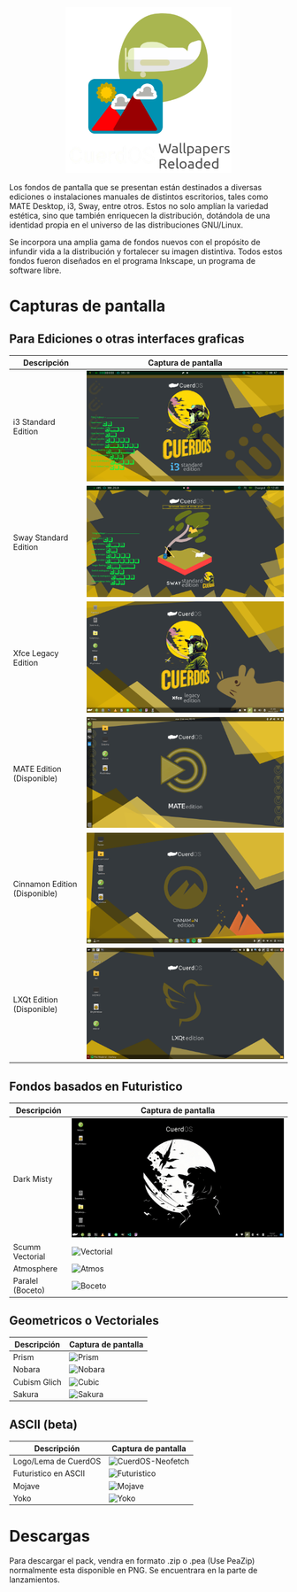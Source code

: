 <!-- Logo -->
<p align="center">
  <img src="/cuerd-md/logo1.png" alt="Logo" width="300" height="300">
</p>

Los fondos de pantalla que se presentan están destinados a diversas ediciones o instalaciones manuales de distintos escritorios, tales como MATE Desktop, i3, Sway, entre otros. Estos no solo amplían la variedad estética, sino que también enriquecen la distribución, dotándola de una identidad propia en el universo de las distribuciones GNU/Linux. 

Se incorpora una amplia gama de fondos nuevos con el propósito de infundir vida a la distribución y fortalecer su imagen distintiva. Todos estos fondos fueron diseñados en el programa Inkscape, un programa de software libre.

<!-- Capturas de pantalla -->
# Capturas de pantalla

## Para Ediciones o otras interfaces graficas
| Descripción | Captura de pantalla |
| ----------- | ------------------ |
| i3 Standard Edition | ![Standard Edition](/cuerd-scr/i3-edition.png) |
| Sway Standard Edition | ![Standard Edition](/cuerd-scr/sway-edition.png) |
| Xfce Legacy Edition | ![Legacy Edition](/cuerd-md/xfce-edition.png) |
| MATE Edition (Disponible) | ![MATE](/cuerd-scr/mate-edition.png) |
| Cinnamon Edition (Disponible) | ![Cinnamon](/cuerd-scr/cinnamon-edition.png) |
| LXQt Edition (Disponible) | ![LXQt](/cuerd-scr/LXQt-edition.png) |

## Fondos basados en Futuristico
| Descripción | Captura de pantalla |
| ----------- | ------------------ |
| Dark Misty | ![Misty](/cuerd-scr/Misty.png) |
| Scumm Vectorial | ![Vectorial](/cuerd-scr/Vectorial.png) |
| Atmosphere | ![Atmos](/cuerd-scr/Atmosphere.png) |
| Paralel (Boceto) | ![Boceto](/cuerd-scr/Boceto.png) |

## Geometricos o Vectoriales
| Descripción | Captura de pantalla |
| ----------- | ------------------ |
| Prism | ![Prism](/cuerd-md/Prism.png) |
| Nobara | ![Nobara](/cuerd-md/Nobara.png) |
| Cubism Glich | ![Cubic](/cuerd-md/Cubism.png) |
| Sakura | ![Sakura](/cuerd-md/Sakura.png) |

## ASCII (beta)
| Descripción | Captura de pantalla |
| ----------- | ------------------ |
| Logo/Lema de CuerdOS | ![CuerdOS-Neofetch](/cuerd-md/CuerdOS.png) |
| Futuristico en ASCII | ![Futuristico](/cuerd-md/Futuristico.png) |
| Mojave | ![Mojave](/cuerd-md/Mojave.png) |
| Yoko | ![Yoko](/cuerd-md/Yoko.png) |

# Descargas
Para descargar el pack, vendra en formato .zip o .pea (Use PeaZip) normalmente esta disponible en PNG. Se encuentrara en la parte de lanzamientos.

